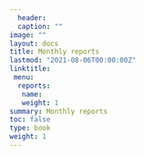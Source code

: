 ```yaml
---
  header:
  caption: ""
image: ""
layout: docs
title: Monthly reports
lastmod: "2021-08-06T00:00:00Z"
linktitle: 
 menu:
  reports:
   name: 
   weight: 1
summary: Monthly reports
toc: false
type: book
weight: 1
---
```


 
